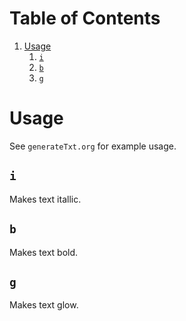 
# Table of Contents

1.  [Usage](#orgdac8d3b)
    1.  [`i`](#org2cbf356)
    2.  [`b`](#org0c4eed4)
    3.  [`g`](#org46d3c8b)



<a id="orgdac8d3b"></a>

# Usage

See `generateTxt.org` for example usage.


<a id="org2cbf356"></a>

## `i`

Makes text itallic.


<a id="org0c4eed4"></a>

## `b`

Makes text bold.


<a id="org46d3c8b"></a>

## `g`

Makes text glow.

